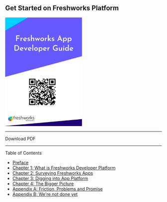 ## Get Started on Freshworks Platform
<p>
<img src="./images/cover.png" height=350 align=center/>
</p>

---

Download PDF

---

Table of Contents

- [Preface](./../preface.md)
- [Chapter 1: What is Freshworks Developer Platform](./ch1.md)
- [Chapter 2: Surveying Freshworks Apps](./ch2.md)
- [Chapter 3: Digging into App Platform](./ch3.md)
- [Chapter 4: The Bigger Picture](./ch4.md)
- [Appendix A: Friction, Problems and Promise](./apA.md)
- [Appendix B: We're not done yet](./apB.md)
